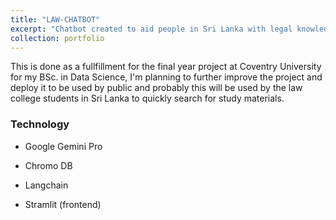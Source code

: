```yaml
---
title: "LAW-CHATBOT"
excerpt: "Chatbot created to aid people in Sri Lanka with legal knowledge<br/><img src='/images/chatbot_interface.png'>"
collection: portfolio
---
```


This is done as a fullfillment for the final year project at Coventry University for my BSc. in Data Science, I'm planning to further improve the project and deploy it to be used by public and probably this will be used by the law college students in Sri Lanka to quickly search for study materials.

### Technology

- Google Gemini Pro
- Chromo DB
- Langchain

- Stramlit (frontend)
